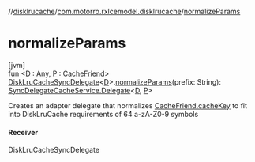 //[disklrucache](../../index.md)/[com.motorro.rxlcemodel.disklrucache](index.md)/[normalizeParams](normalize-params.md)

# normalizeParams

[jvm]\
fun &lt;[D](normalize-params.md) : Any, [P](normalize-params.md) : [CacheFriend](../../../base/base/com.motorro.rxlcemodel.base.service/-cache-friend/index.md)&gt; [DiskLruCacheSyncDelegate](-disk-lru-cache-sync-delegate/index.md)&lt;[D](normalize-params.md)&gt;.[normalizeParams](normalize-params.md)(prefix: String): [SyncDelegateCacheService.Delegate](../../../base/base/com.motorro.rxlcemodel.base.service/-sync-delegate-cache-service/-delegate/index.md)&lt;[D](normalize-params.md), [P](normalize-params.md)&gt;

Creates an adapter delegate that normalizes [CacheFriend.cacheKey](../../../base/base/com.motorro.rxlcemodel.base.service/-cache-friend/cache-key.md) to fit into DiskLruCache requirements of 64 a-zA-Z0-9 symbols

#### Receiver

DiskLruCacheSyncDelegate

